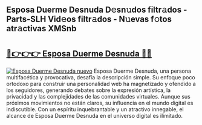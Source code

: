 ## Esposa Duerme Desnuda D𝚎sn𝚞dos filtr𝚊dos - Parts-SLH Vid𝚎os filtr𝚊dos - N𝚞evas f𝚘tos atr𝚊ctivas XMSnb

# <h2><a href="http://mb3spa.tromn.icu/?c=Esposa+Duerme+Desnuda">🔗👉👉👉 Esposa Duerme Desnuda 🔗🔗</a></h2>

[![Esposa Duerme Desnuda nuevo](https://i.imgur.com/pEAQMta.gif)](http://mb3spa.tromn.icu/?c=Esposa+Duerme+Desnuda)
Esposa Duerme Desnuda, una persona multifacética y provocativa, desafía la descripción simple. Su enfoque poco ortodoxo para construir una personalidad web ha magnetizado y ofendido a los seguidores, generando debates sobre la expresión artística, la privacidad y las complejidades de las comunidades virtuales. Aunque sus próximos movimientos no están claros, su influencia en el mundo digital es indiscutible. Con un espíritu inquebrantable y un atractivo innegable, el alcance de Esposa Duerme Desnuda en el universo digital es ilimitado.
